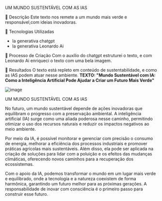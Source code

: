 
##

UM MUNDO SUSTENTÁVEL COM AS IAS

 📒 Descrição
Este texto nos remete a um mundo mais verde e responsável,com ideias inovadoras.


 🧐 Tecnologias Utilizadas
 * Ia generativa chatgpt
 * Ia generativa Leonardo Ai 

 🧐 Processo de Criação
Com o auxílio do chatgpt estruturei o texto, e com 
Leonardo Ai enriqueci o texto com uma bela imagem.


 🚀 Resultados
O texto está repleto em conteúdo de sustentabilidade, e como
as IAS podem atuar nesse ambiente.
**TEXTO: "Mundo Sustentável com IA: Como a Inteligência Artificial Pode Ajudar a Criar um Futuro Mais Verde"**

![image](https://github.com/user-attachments/assets/054ffaab-484f-4466-bba2-310da405a843)



UM MUNDO SUSTENTÁVEL COM AS IAS


No futuro, um mundo sustentável depende de ações inovadoras que equilibram o progresso com a preservação ambiental. A inteligência artificial (IA) surge como uma aliada poderosa nesse caminho, permitindo otimizar o uso dos recursos naturais e reduzir os impactos negativos ao meio ambiente.

Por meio da IA, é possível monitorar e gerenciar com precisão o consumo de energia, melhorar a eficiência dos processos industriais e promover práticas agrícolas mais sustentáveis. Além disso, ela pode ser aplicada na criação de soluções para lidar com a poluição e os efeitos das mudanças climáticas, oferecendo novos caminhos para a recuperação dos ecossistemas.

Com o apoio da IA, podemos transformar o mundo em um lugar mais verde e equilibrado, onde a tecnologia e a natureza coexistem de forma harmônica, garantindo um futuro melhor para as próximas gerações. A responsabilidade de inovar com consciência é o primeiro passo para construir esse futuro.

















```

